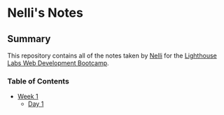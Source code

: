 # Nelli's Notes

## Summary 

This repository contains all of the notes taken by [Nelli](https://github.com/NelliBtn) for the [Lighthouse Labs Web Development Bootcamp](https://www.lighthouselabs.ca/).


### Table of Contents

* [Week 1](/Week_1)
  * [Day 1](/Week_1/Day_1)